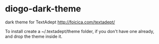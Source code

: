 diogo-dark-theme
================

dark theme for TextAdept http://foicica.com/textadept/

To install create a  ~/.textadept/theme folder, if you don't have one already, and drop the theme inside it.


	